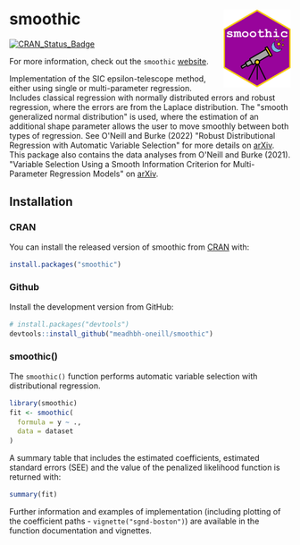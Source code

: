 # smoothic <img src="man/figures/logo.png" align="right" width="120" />

<!-- badges: start -->
[![CRAN_Status_Badge](http://www.r-pkg.org/badges/version/smoothic)](https://cran.r-project.org/package=smoothic)
<!-- badges: end -->

For more information, check out the `smoothic`
[website](https://meadhbh-oneill.github.io/smoothic/).

Implementation of the SIC epsilon-telescope method, either using single or multi-parameter regression. Includes classical regression with normally distributed errors and robust regression, where the errors are from the Laplace distribution. The "smooth generalized normal distribution" is used, where the estimation of an additional shape parameter allows the user to move smoothly between both types of regression. See O'Neill and Burke (2022) "Robust Distributional Regression with Automatic Variable Selection" for more details on [arXiv](https://arxiv.org/abs/2212.07317). This package also contains the data analyses from O'Neill and Burke (2021). "Variable Selection Using a Smooth Information Criterion
for Multi-Parameter Regression Models" on [arXiv](https://arxiv.org/abs/2110.02643). 

## Installation

### CRAN
You can install the released version of smoothic from [CRAN](https://CRAN.R-project.org) with:

``` r
install.packages("smoothic")
```

### Github
Install the development version from GitHub:

``` r
# install.packages("devtools")
devtools::install_github("meadhbh-oneill/smoothic")
```

### smoothic()
The `smoothic()` function performs automatic variable selection with distributional regression.

``` r
library(smoothic)
fit <- smoothic(
  formula = y ~ .,
  data = dataset
)
```

A summary table that includes the estimated coefficients, estimated standard errors (SEE) and the value of the penalized likelihood function is returned with:

``` r
summary(fit)
```

Further information and examples of implementation (including plotting of the coefficient paths - `vignette("sgnd-boston")`) are available in the function documentation and vignettes.
